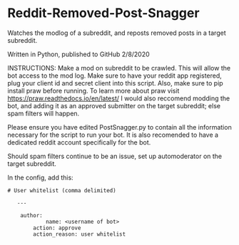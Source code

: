# Reddit-Removed-Post-Snagger
Watches the modlog of a subreddit, and reposts removed posts in a target subreddit.

Written in Python, published to GitHub 2/8/2020

INSTRUCTIONS:
   Make <username> a mod on subreddit to be crawled. This will allow the bot access to the mod log.
   Make sure to have your reddit app registered, plug your client id and secret client into this script.
   Also, make sure to pip install praw before running. To learn more about praw visit https://praw.readthedocs.io/en/latest/
   I would also reccomend modding the bot, and adding it as an approved submitter on the target subreddit; else spam filters will 
   happen.
   
   Please ensure you have edited PostSnagger.py to contain all the information necessary for the script to run your bot.
   It is also recomended to have a dedicated reddit account specifically for the bot.
   
   Should spam filters continue to be an issue, set up automoderator on the target subreddit.
   
   In the config, add this:

    # User whitelist (comma delimited)
    
       ---
    
        author:
                name: <username of bot>
            action: approve
            action_reason: user whitelist

